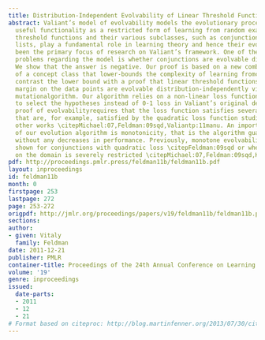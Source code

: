 ```yaml
---
title: Distribution-Independent Evolvability of Linear Threshold Functions
abstract: Valiant’s model of evolvability models the evolutionary process of acquiring
  useful functionality as a restricted form of learning from random examples \citepValiant:09.Linear
  threshold functions and their various subclasses, such as conjunctions and decision
  lists, play a fundamental role in learning theory and hence their evolvabilityhas
  been the primary focus of research on Valiant’s framework. One of the main open
  problems regarding the model is whether conjunctions are evolvable distribution-independently\citepFeldmanValiant:08colt.
  We show that the answer is negative. Our proof is based on a new combinatorial parameter
  of a concept class that lower-bounds the complexity of learning fromcorrelations.We
  contrast the lower bound with a proof that linear threshold functions having a non-negligible
  margin on the data points are evolvable distribution-independently via a simple
  mutationalgorithm. Our algorithm relies on a non-linear loss function being used
  to select the hypotheses instead of 0-1 loss in Valiant’s original definition. The
  proof of evolvabilityrequires that the loss function satisfies several mild conditions
  that are, for example, satisfied by the quadratic loss function studied in several
  other works \citepMichael:07,Feldman:09sqd,Valiantp:11manu. An important property
  of our evolution algorithm is monotonicity, that is the algorithm guaranteesevolvability
  without any decreases in performance. Previously, monotone evolvability was only
  shown for conjunctions with quadratic loss \citepFeldman:09sqd or when the distribution
  on the domain is severely restricted \citepMichael:07,Feldman:09sqd,KanadeVV:10.
pdf: http://proceedings.pmlr.press/feldman11b/feldman11b.pdf
layout: inproceedings
id: feldman11b
month: 0
firstpage: 253
lastpage: 272
page: 253-272
origpdf: http://jmlr.org/proceedings/papers/v19/feldman11b/feldman11b.pdf
sections: 
author:
- given: Vitaly
  family: Feldman
date: 2011-12-21
publisher: PMLR
container-title: Proceedings of the 24th Annual Conference on Learning Theory
volume: '19'
genre: inproceedings
issued:
  date-parts:
  - 2011
  - 12
  - 21
# Format based on citeproc: http://blog.martinfenner.org/2013/07/30/citeproc-yaml-for-bibliographies/
---
```

